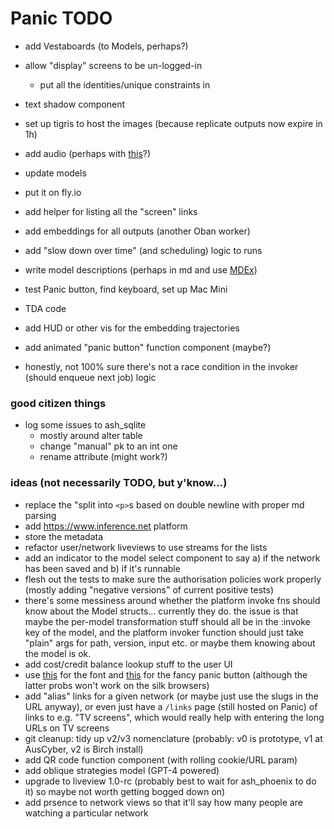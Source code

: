 # Panic TODO

- add Vestaboards (to Models, perhaps?)
- allow "display" screens to be un-logged-in
  - put all the identities/unique constraints in
- text shadow component
- set up tigris to host the images (because replicate outputs now expire in 1h)
- add audio (perhaps with [this](https://audiomotion.dev/demo/multi.html)?)
- update models
- put it on fly.io
- add helper for listing all the "screen" links
- add embeddings for all outputs (another Oban worker)
- add "slow down over time" (and scheduling) logic to runs
- write model descriptions (perhaps in md and use
  [MDEx](https://github.com/leandrocp/mdex))
- test Panic button, find keyboard, set up Mac Mini
- TDA code
- add HUD or other vis for the embedding trajectories
- add animated "panic button" function component (maybe?)

- honestly, not 100% sure there's not a race condition in the invoker (should
  enqueue next job) logic

### good citizen things

- log some issues to ash_sqlite
  - mostly around alter table
  - change "manual" pk to an int one
  - rename attribute (might work?)

### ideas (not necessarily TODO, but y'know...)

- replace the "split into `<p>`s based on double newline with proper md parsing
- add <https://www.inference.net> platform
- store the metadata
- refactor user/network liveviews to use streams for the lists
- add an indicator to the model select component to say a) if the network has
  been saved and b) if it's runnable
- flesh out the tests to make sure the authorisation policies work properly
  (mostly adding "negative versions" of current positive tests)
- there's some messiness around whether the platform invoke fns should know
  about the Model structs... currently they do. the issue is that maybe the
  per-model transformation stuff should all be in the :invoke key of the model,
  and the platform invoker function should just take "plain" args for path,
  version, input etc. or maybe them knowing about the model is ok.
- add cost/credit balance lookup stuff to the user UI
- use [this](https://departuremono.com) for the font and
  [this](https://ryanmulligan.dev/blog/css-property-new-style/) for the fancy
  panic button (although the latter probs won't work on the silk browsers)
- add "alias" links for a given network (or maybe just use the slugs in the URL
  anyway), or even just have a `/links` page (still hosted on Panic) of links to
  e.g. "TV screens", which would really help with entering the long URLs on TV
  screens
- git cleanup: tidy up v2/v3 nomenclature (probably: v0 is prototype, v1 at
  AusCyber, v2 is Birch install)
- add QR code function component (with rolling cookie/URL param)
- add oblique strategies model (GPT-4 powered)
- upgrade to liveview 1.0-rc (probably best to wait for ash_phoenix to do it) so
  maybe not worth getting bogged down on)
- add prsence to network views so that it'll say how many people are watching a
  particular network
